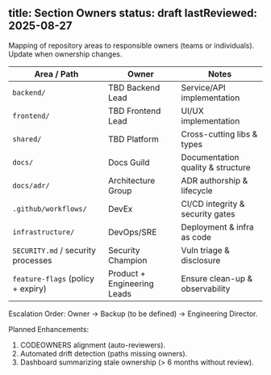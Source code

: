 title: Section Owners
status: draft
lastReviewed: 2025-08-27
---

Mapping of repository areas to responsible owners (teams or individuals). Update when ownership changes.

| Area / Path | Owner | Notes |
|-------------|-------|-------|
| `backend/` | TBD Backend Lead | Service/API implementation |
| `frontend/` | TBD Frontend Lead | UI/UX implementation |
| `shared/` | TBD Platform | Cross-cutting libs & types |
| `docs/` | Docs Guild | Documentation quality & structure |
| `docs/adr/` | Architecture Group | ADR authorship & lifecycle |
| `.github/workflows/` | DevEx | CI/CD integrity & security gates |
| `infrastructure/` | DevOps/SRE | Deployment & infra as code |
| `SECURITY.md` / security processes | Security Champion | Vuln triage & disclosure |
| `feature-flags` (policy + expiry) | Product + Engineering Leads | Ensure clean-up & observability |

Escalation Order: Owner → Backup (to be defined) → Engineering Director.

Planned Enhancements:
1. CODEOWNERS alignment (auto-reviewers).
2. Automated drift detection (paths missing owners).
3. Dashboard summarizing stale ownership (> 6 months without review).
